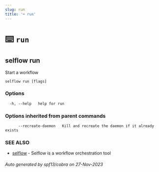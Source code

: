 ```yaml
---
slug: run
title: '⌨ run'
---
```


# ⌨️ `run`

## selflow run

Start a workflow

```
selflow run [flags]
```

### Options

```
  -h, --help   help for run
```

### Options inherited from parent commands

```
      --recreate-daemon   Kill and recreate the daemon if it already exists
```

### SEE ALSO

- [selflow](selflow.md) - Selflow is a workflow orchestration tool

###### Auto generated by spf13/cobra on 27-Nov-2023
